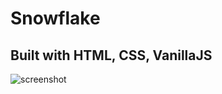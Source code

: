# Snowflake

## Built with HTML, CSS, VanillaJS

![screenshot](https://github.com/brian7989/Snowflake/blob/master/images/screenshot.png=400x)
